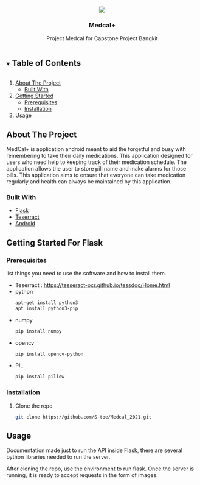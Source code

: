 <br />

  <p align="center"> <img src="https://user-images.githubusercontent.com/58405725/120959585-4a3c2c00-c784-11eb-8f42-d46723f03f3f.png"> </p>
  <h3 align="center">Medcal+</h3>
<p align="center">
  <p align="center">
    Project Medcal for Capstone Project Bangkit
    <br />
</p>



<!-- TABLE OF CONTENTS -->
<details open="open">
  <summary><h2 style="display: inline-block">Table of Contents</h2></summary>
  <ol>
    <li>
      <a href="#about-the-project">About The Project</a>
      <ul>
        <li><a href="#built-with">Built With</a></li>
      </ul>
    </li>
    <li>
      <a href="#getting-started">Getting Started</a>
      <ul>
        <li><a href="#prerequisites">Prerequisites</a></li>
        <li><a href="#installation">Installation</a></li>
      </ul>
    </li>
    <li><a href="#usage">Usage</a></li>
  </ol>
</details>



<!-- ABOUT THE PROJECT -->
## About The Project
MedCal+ is application android meant to aid the forgetful and busy with remembering to take their daily medications. This application designed for users who need help to keeping track of their medication schedule. The application allows the user to store pill name and make alarms for those pills. This application aims to ensure that everyone can take medication regularly and health can always be maintained by this application.



### Built With

* [Flask](https://github.com/flask-restful/flask-restful)
* [Teserract](https://github.com/tesseract-ocr/tesseract)
* [Android](https://www.android.com/intl/id_id/)



<!-- GETTING STARTED -->
## Getting Started For Flask


### Prerequisites

list things you need to use the software and how to install them.
* Teserract : https://tesseract-ocr.github.io/tessdoc/Home.html
* python
  ```sh
  apt-get install python3
  apt install python3-pip
  ```
* numpy
  ```sh
  pip install numpy
  ```
* opencv
  ```sh
  pip install opencv-python
  ```
* PIL
  ```sh
  pip install pillow
  ```

### Installation

1. Clone the repo
   ```sh
   git clone https://github.com/S-toe/Medcal_2021.git
   ```
   

<!-- USAGE EXAMPLES -->
## Usage

Documentation made just to run the API inside Flask, there are several python libraries needed to run the server.

After cloning the repo, use the environment to run flask. Once the server is running, it is ready to accept requests in the form of images.

